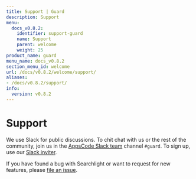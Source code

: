 ```yaml
---
title: Support | Guard
description: Support
menu:
  docs_v0.8.2:
    identifier: support-guard
    name: Support
    parent: welcome
    weight: 25
product_name: guard
menu_name: docs_v0.8.2
section_menu_id: welcome
url: /docs/v0.8.2/welcome/support/
aliases:
- /docs/v0.8.2/support/
info:
  version: v0.8.2
---
```


# Support

We use Slack for public discussions. To chit chat with us or the rest of the community, join us in the [AppsCode Slack team](https://appscode.slack.com/messages/C8M8HANQ0/details/) channel `#guard`. To sign up, use our [Slack inviter](https://slack.appscode.com/).

If you have found a bug with Searchlight or want to request for new features, please [file an issue](https://go.kubeguard.dev/guard/issues/new).
